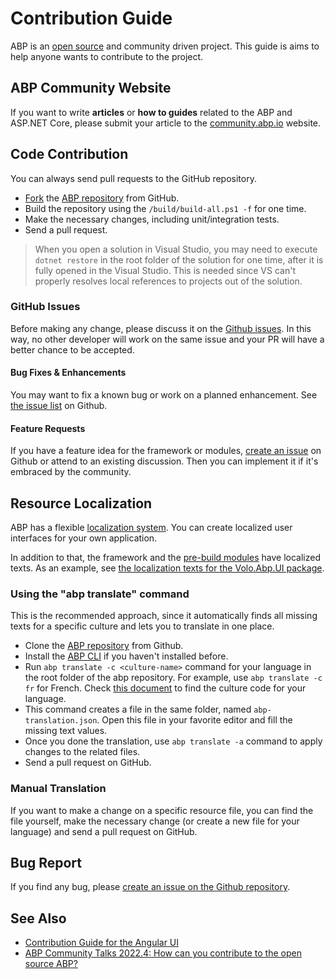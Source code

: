 # Contribution Guide

ABP is an [open source](https://github.com/abpframework) and community driven project. This guide is aims to help anyone wants to contribute to the project.

## ABP Community Website

If you want to write **articles** or **how to guides** related to the ABP and ASP.NET Core, please submit your article to the [community.abp.io](https://community.abp.io/) website.

## Code Contribution

You can always send pull requests to the GitHub repository.

- [Fork](https://docs.github.com/en/free-pro-team@latest/github/getting-started-with-github/fork-a-repo) the [ABP repository](https://github.com/abpframework/abp/) from GitHub.
- Build the repository using the `/build/build-all.ps1 -f` for one time.
- Make the necessary changes, including unit/integration tests.
- Send a pull request.

> When you open a solution in Visual Studio, you may need to execute `dotnet restore` in the root folder of the solution for one time, after it is fully opened in the Visual Studio. This is needed since VS can't properly resolves local references to projects out of the solution.

### GitHub Issues

Before making any change, please discuss it on the [Github issues](https://github.com/abpframework/abp/issues). In this way, no other developer will work on the same issue and your PR will have a better chance to be accepted.

#### Bug Fixes & Enhancements

You may want to fix a known bug or work on a planned enhancement. See [the issue list](https://github.com/abpframework/abp/issues) on Github.

#### Feature Requests

If you have a feature idea for the framework or modules, [create an issue](https://github.com/abpframework/abp/issues/new) on Github or attend to an existing discussion. Then you can implement it if it's embraced by the community.

## Resource Localization

ABP has a flexible [localization system](../framework/fundamentals/localization.md). You can create localized user interfaces for your own application.

In addition to that, the framework and the [pre-build modules](../modules) have localized texts. As an example, see [the localization texts for the Volo.Abp.UI package](https://github.com/abpframework/abp/blob/master/framework/src/Volo.Abp.UI/Localization/Resources/AbpUi/en.json). 

### Using the "abp translate" command

This is the recommended approach, since it automatically finds all missing texts for a specific culture and lets you to translate in one place.

* Clone the [ABP repository](https://github.com/abpframework/abp/) from Github.
* Install the [ABP CLI](../cli/index.md) if you haven't installed before.
* Run `abp translate -c <culture-name>` command for your language in the root folder of the abp repository. For example, use `abp translate -c fr` for French. Check [this document](https://docs.microsoft.com/en-us/bingmaps/rest-services/common-parameters-and-types/supported-culture-codes) to find the culture code for your language.
* This command creates a file in the same folder, named `abp-translation.json`. Open this file in your favorite editor and fill the missing text values.
* Once you done the translation, use `abp translate -a` command to apply changes to the related files.
* Send a pull request on GitHub.

### Manual Translation

If you want to make a change on a specific resource file, you can find the file yourself, make the necessary change (or create a new file for your language) and send a pull request on GitHub.

## Bug Report

If you find any bug, please [create an issue on the Github repository](https://github.com/abpframework/abp/issues/new).

## See Also

* [Contribution Guide for the Angular UI](angular-ui.md)
* [ABP Community Talks 2022.4: How can you contribute to the open source ABP?](https://www.youtube.com/watch?v=Wz4Z-O-YoPg&list=PLsNclT2aHJcOsPustEkzG6DywiO8eh0lB)